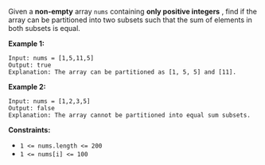 Given a **non-empty** array `nums` containing **only positive integers** ,
find if the array can be partitioned into two subsets such that the sum of
elements in both subsets is equal.



**Example 1:**

    
    
    Input: nums = [1,5,11,5]
    Output: true
    Explanation: The array can be partitioned as [1, 5, 5] and [11].
    

**Example 2:**

    
    
    Input: nums = [1,2,3,5]
    Output: false
    Explanation: The array cannot be partitioned into equal sum subsets.
    



**Constraints:**

  * `1 <= nums.length <= 200`
  * `1 <= nums[i] <= 100`

